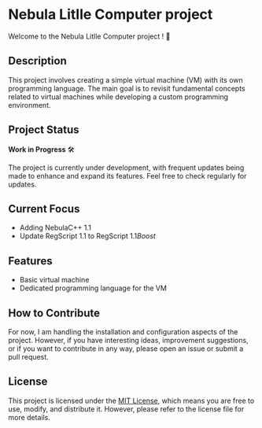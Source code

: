 # Nebula Litlle Computer project

Welcome to the Nebula Litlle Computer project ! 🚀

## Description

This project involves creating a simple virtual machine (VM) with its own programming language. The main goal is to revisit fundamental concepts related to virtual machines while developing a custom programming environment.

## Project Status

**Work in Progress** 🛠️

The project is currently under development, with frequent updates being made to enhance and expand its features. Feel free to check regularly for updates.

## Current Focus

- Adding NebulaC++ 1.1
- Update RegScript 1.1 to RegScript 1.1*Boost*

## Features

- Basic virtual machine
- Dedicated programming language for the VM

## How to Contribute

For now, I am handling the installation and configuration aspects of the project. However, if you have interesting ideas, improvement suggestions, or if you want to contribute in any way, please open an issue or submit a pull request.

## License

This project is licensed under the [MIT License](LICENSE), which means you are free to use, modify, and distribute it. However, please refer to the license file for more details.
